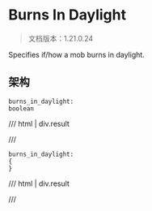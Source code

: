 # Burns In Daylight

> 文档版本：1.21.0.24

Specifies if/how a mob burns in daylight.

## 架构

```mcschema
burns_in_daylight:
boolean

```

/// html | div.result

///


```mcschema
burns_in_daylight:
{
}

```

/// html | div.result

///


